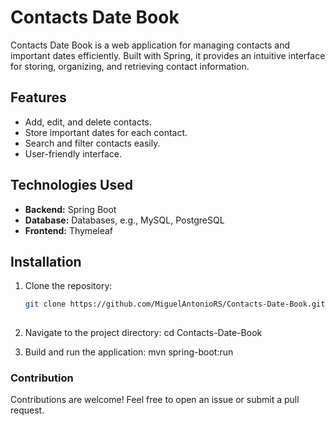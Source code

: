 # Contacts Date Book

Contacts Date Book is a web application for managing contacts and important dates efficiently. Built with Spring, it provides an intuitive interface for storing, organizing, and retrieving contact information.

## Features
- Add, edit, and delete contacts.
- Store important dates for each contact.
- Search and filter contacts easily.
- User-friendly interface.
  
## Technologies Used
- **Backend:** Spring Boot
- **Database:** Databases, e.g., MySQL, PostgreSQL
- **Frontend:**  Thymeleaf

## Installation
1. Clone the repository:
   ```bash 
   git clone https://github.com/MiguelAntonioRS/Contacts-Date-Book.git
 
2. Navigate to the project directory: 
   cd Contacts-Date-Book

3. Build and run the application:
   mvn spring-boot:run

### Contribution

Contributions are welcome! Feel free to open an issue or submit a pull request.
